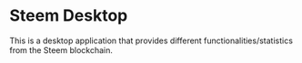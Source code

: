 # Steem Desktop

This is a desktop application that provides different functionalities/statistics from the Steem blockchain.
